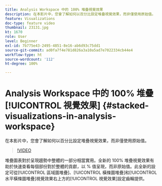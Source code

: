 ```yaml
---
title: Analysis Workspace 中的 100% 堆疊視覺效果
description: 在本影片中，您會了解如何以百分比設定堆疊視覺效果，而非僅使用原始值。
feature: Visualizations
doc-type: feature video
thumbnail: 23131.jpg
kt: 1670
role: User
level: Beginner
exl-id: 7b775e43-2495-4851-8e16-ab6d93c75dd1
source-git-commit: ad0fa7f4e781d826a3a10a5ad7e7022334cb44e4
workflow-type: ht
source-wordcount: '112'
ht-degree: 100%

---
```


# Analysis Workspace 中的 100% 堆疊[!UICONTROL 視覺效果] {#stacked-visualizations-in-analysis-workspace}

在本影片中，您會了解如何以百分比設定堆疊視覺效果，而非僅使用原始值。

>[!VIDEO](https://video.tv.adobe.com/v/23131/?quality=12)

堆疊圖表對於呈現趨勢中整體的一部分相當實用。全新的 100% 堆疊視覺效果有助於快速查看每個部份對於整體的貢獻，以 % 值呈現，而非原始值。此全新的設定可從[!UICONTROL 區域圖堆疊]、[!UICONTROL 橫條圖堆疊]和[!UICONTROL 水平橫條圖堆疊]視覺效果右上方的[!UICONTROL 視覺效果]設定齒輪提供。
